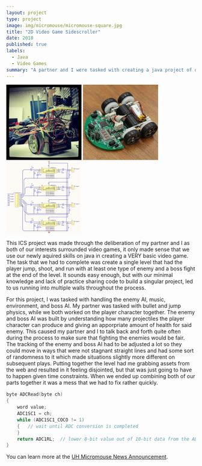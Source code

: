 ```yaml
---
layout: project
type: project
image: img/micromouse/micromouse-square.jpg
title: "2D Video Game Sidescroller"
date: 2018
published: true
labels:
  - Java
  - Video Games
summary: "A partner and I were tasked with creating a java project of our own design. We had both decided on a 2D video game sidescroller from the ground up."
---
```


<div class="text-center p-4">
  <img width="200px" src="../img/micromouse/micromouse-robot.png" class="img-thumbnail" >
  <img width="200px" src="../img/micromouse/micromouse-robot-2.jpg" class="img-thumbnail" >
  <img width="200px" src="../img/micromouse/micromouse-circuit.png" class="img-thumbnail" >
</div>

This ICS project was made through the deliberation of my partner and I as both of our interests surrounded video games, it only made sense that we use our newly aquired skills on java in creating a VERY basic video game. The task that we had to complete was create a single level that had the player jump, shoot, and run with at least one type of enemy and a boss fight at the end of the level. It sounds easy enough, but with our minimal knowledge and lack of practice sharing code to build a singular project, led to us running into multiple walls throughout the process.

For this project, I was tasked with handling the enemy AI, music, environment, and boss AI. My partner was tasked with bullet and jump physics, while we both worked on the player character together. The enemy and boss AI was built by understanding how many projectiles the player character can produce and giving an apporpriate amount of health for said enemy. This caused my partner and I to talk back and forth quite often during the process to make sure that fighting the enemies would be fair. The tracking of the enemy and boss AI had to be adjusted a lot so they could move in ways that were not stagnant straight lines and had some sort of randomness to it which made situations slightly more different on subsequent plays. Putting together the level had me grabbing assets from the web and resulted in it feeling disjointed, but that was just going to have to happen given time constraints. When we ended up combining both of our parts together it was a mess that we had to fix rather quickly.

```cpp
byte ADCRead(byte ch)
{
    word value;
    ADC1SC1 = ch;
    while (ADC1SC1_COCO != 1)
    {   // wait until ADC conversion is completed   
    }
    return ADC1RL;  // lower 8-bit value out of 10-bit data from the ADC
}
```

You can learn more at the [UH Micromouse News Announcement](https://manoa.hawaii.edu/news/article.php?aId=2857).
